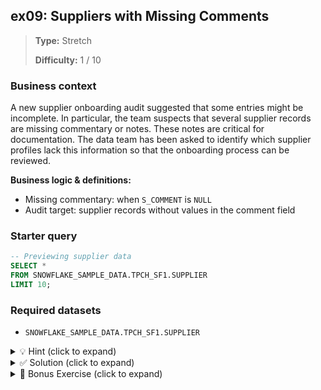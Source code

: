 ## ex09: Suppliers with Missing Comments

> **Type:** Stretch  
>
> **Difficulty:** 1 / 10

### Business context
A new supplier onboarding audit suggested that some entries might be incomplete. In particular, the team suspects that several supplier records are missing commentary or notes. These notes are critical for documentation. The data team has been asked to identify which supplier profiles lack this information so that the onboarding process can be reviewed.

**Business logic & definitions:**
* Missing commentary: when `S_COMMENT` is `NULL`
* Audit target: supplier records without values in the comment field

### Starter query
```sql
-- Previewing supplier data
SELECT *
FROM SNOWFLAKE_SAMPLE_DATA.TPCH_SF1.SUPPLIER
LIMIT 10;
```

### Required datasets

* `SNOWFLAKE_SAMPLE_DATA.TPCH_SF1.SUPPLIER`

<details>
<summary>💡 Hint (click to expand)</summary>

#### How to think about it

Use the `IS NULL` keyword to find rows where a value is missing. Don’t confuse this with empty strings (`''`) — SQL treats nulls differently. You're specifically looking for entries that haven’t been filled in at all.

#### Helpful SQL concepts

`IS NULL`

```sql
SELECT …
FROM …
WHERE column IS NULL;
```

</details>

<details>
<summary>✅ Solution (click to expand)</summary>

#### Working query

```sql
SELECT
    S_SUPPKEY,
    S_NAME
FROM SNOWFLAKE_SAMPLE_DATA.TPCH_SF1.SUPPLIER
WHERE S_COMMENT IS NULL;
```

> Note: This query returns **zero results**, which confirms that all supplier comments are filled.


#### Why this works

`IS NULL` is the correct operator for detecting truly missing values. It doesn’t match empty strings or whitespace — only absent entries. In this case, the audit query confirms that all supplier comments are populated.

#### Business answer

This query produces no results. This implies that all suppliers have values for `S_COMMENT` that are non-`NULL`. The teams' suspicions were ungrounded.

#### Take-aways

* Learn how to detect truly missing values in SQL using `IS NULL`
* Understand the difference between `NULL` and an empty string
* Build familiarity with data quality checks using basic SQL filters
* Realize that a valid result can still be an empty table — and that can be a good thing

</details>

<details>
<summary>🎁 Bonus Exercise (click to expand)</summary>

Instead of only checking for `NULL`, extend the logic to also flag **blank or whitespace-only comments**.  
Use this condition in your `WHERE` clause:

```sql
WHERE TRIM(S_COMMENT) = '' OR S_COMMENT IS NULL
```

This will help you identify records that technically exist — but provide no useful content. A valuable step in real-world audits.

</details>
